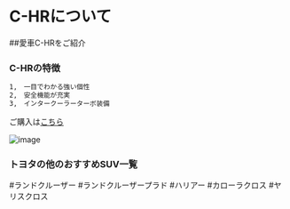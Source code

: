 # C-HRについて

##愛車C-HRをご紹介

### C-HRの特徴

```markdown
1,　一目でわかる強い個性
2,　安全機能が充実
3,　インタークーラーターボ装備

```

ご購入は[こちら](https://toyota.jp/c-hr/)

![image](https://toyota.jp/pages/contents/c-hr/001_p_006/4.0/image/gallery_des-ext_01.jpg)

### トヨタの他のおすすめSUV一覧

#ランドクルーザー
#ランドクルーザープラド
#ハリアー
#カローラクロス
#ヤリスクロス


